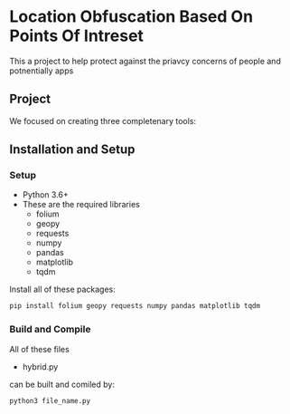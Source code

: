 # Location Obfuscation Based On Points Of Intreset 

This a project to help protect against the priavcy concerns of people and potnentially apps 

## Project 

We focused on creating three completenary tools:



## Installation and Setup

### Setup

- Python 3.6+
- These are the required libraries
  - folium
  - geopy
  - requests
  - numpy
  - pandas
  - matplotlib
  - tqdm

Install all of these packages:

```bash
pip install folium geopy requests numpy pandas matplotlib tqdm
```

### Build and Compile

All of these files 
  - hybrid.py
  

can be built and comiled by:

```bash
python3 file_name.py
```


